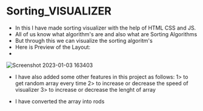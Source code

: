 # Sorting_VISUALIZER
- In this I have made sorting visualizer with the help of HTML CSS and JS.
- All of us know what algorithm's are and also what are Sorting Algorithms
- But through this we can visualize the sorting algoritm's
- Here is Preview of the Layout:
- 
![Screenshot 2023-01-03 163403](https://user-images.githubusercontent.com/77043443/210345311-4a746f11-4282-413d-9e4f-cd6bbd8186e2.png)
- I have also added some other features in this project as follows:
1> to get random array every time
2> to increase or decrease the speed of visualizer
3> to increase or decrease the lenght of array

- I have converted the array into rods
